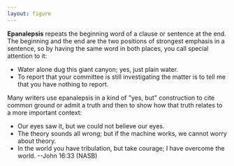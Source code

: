 ```yaml
---
layout: figure
---
```


**Epanalepsis** repeats the beginning word of a clause or sentence at the end. The beginning and the end are the two positions of strongest emphasis in a sentence, so by having the same word in both places, you call special attention to it:

 - Water alone dug this giant canyon; yes, just plain water.
 - To report that your committee is still investigating the matter is to tell me that you have nothing to report.
 
Many writers use epanalepsis in a kind of "yes, but" construction to cite common ground or admit a truth and then to show how that truth relates to a more important context:

 - Our eyes saw it, but we could not believe our eyes.
 - The theory sounds all wrong; but if the machine works, we cannot worry about theory.
 - In the world you have tribulation, but take courage; I have overcome the world. --John 16:33 (NASB)